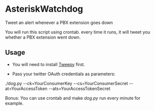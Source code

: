 # AsteriskWatchdog

Tweet an alert whenever a PBX extension goes down

You will run this script using crontab. every time it runs, it will tweet you whether a PBX extension went down.

## Usage
- You will need to install [Tweepy](https://github.com/tweepy/tweepy "Tweepy") first.

- Pass your twitter OAuth credentials as parameters:
  
./dog.py --ck=YourConsumerKey --cs=YourConsumerSecret --at=YourAccessToken --ats=YourAccessTokenSecret

Bonus: You can use crontab and make _dog.py_ run every minute for example.

